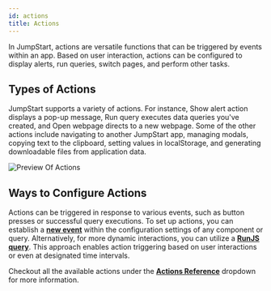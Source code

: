 ```yaml
---
id: actions
title: Actions
---
```


In JumpStart, actions are versatile functions that can be triggered by events within an app. Based on user interaction, actions can be configured to display alerts, run queries, switch pages, and perform other tasks. 

<div style={{paddingTop:'24px', paddingBottom:'24px'}}>

## Types of Actions
JumpStart supports a variety of actions. For instance, Show alert action displays a pop-up message, Run query executes data queries you've created, and Open webpage directs to a new webpage. Some of  the other actions include navigating to another JumpStart app, managing modals, copying text to the clipboard, setting values in localStorage, and generating downloadable files from application data.  

<div style={{textAlign: 'center'}}>
    <img className="screenshot-full" src="/img/jumpstart-concepts/actions/actions-preview.png" alt="Preview Of Actions" />
</div>

</div>

<div style={{paddingTop:'24px', paddingBottom:'24px'}}>

## Ways to Configure Actions

Actions can be triggered in response to various events, such as button presses or successful query executions. To set up actions, you can establish a **[new event](/docs/jumpstart-concepts/what-are-events/)** within the configuration settings of any component or query. Alternatively, for more dynamic interactions, you can utilize a **[RunJS query](/docs/how-to/run-actions-from-runjs/)**. This approach enables action triggering based on user interactions or even at designated time intervals.

</div>

Checkout all the available actions under the **[Actions Reference](/docs/actions/show-alert)** dropdown for more information.